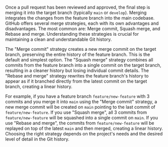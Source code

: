 Once a pull request has been reviewed and approved, the final step is merging it into the target branch (typically `main` or `develop`). Merging integrates the changes from the feature branch into the main codebase. GitHub offers several merge strategies, each with its own advantages and disadvantages. The most common are: Merge commit, Squash merge, and Rebase and merge. Understanding these strategies is crucial for maintaining a clean and understandable Git history.

The "Merge commit" strategy creates a new merge commit on the target branch, preserving the entire history of the feature branch. This is the default and simplest option. The "Squash merge" strategy combines all commits from the feature branch into a single commit on the target branch, resulting in a cleaner history but losing individual commit details. The "Rebase and merge" strategy rewrites the feature branch's history to appear as if it branched directly from the latest commit on the target branch, creating a linear history.

For example, if you have a feature branch `feature/new-feature` with 3 commits and you merge it into `main` using the "Merge commit" strategy, a new merge commit will be created on `main` pointing to the last commit of `feature/new-feature`. If you use "Squash merge", all 3 commits from `feature/new-feature` will be squashed into a single commit on `main`. If you use "Rebase and merge", the commits from `feature/new-feature` will be replayed on top of the latest `main` and then merged, creating a linear history. Choosing the right strategy depends on the project's needs and the desired level of detail in the Git history.